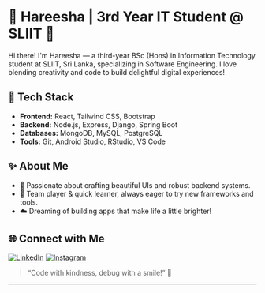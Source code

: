 # 🌸 Hareesha | 3rd Year IT Student @ SLIIT 🌸


Hi there! I'm Hareesha — a third-year BSc (Hons) in Information Technology student at SLIIT, Sri Lanka, specializing in Software Engineering. I love blending creativity and code to build delightful digital experiences!

## 🧸 Tech Stack

- **Frontend:** React, Tailwind CSS, Bootstrap
- **Backend:** Node.js, Express, Django, Spring Boot
- **Databases:** MongoDB, MySQL, PostgreSQL
- **Tools:** Git, Android Studio, RStudio, VS Code

## ✨ About Me

- 🌺 Passionate about crafting beautiful UIs and robust backend systems.
- 🎀 Team player & quick learner, always eager to try new frameworks and tools.
- ☁️ Dreaming of building apps that make life a little brighter!

## 🌐 Connect with Me

[![LinkedIn](https://img.shields.io/badge/LinkedIn-hareeshag-blue?logo=linkedin&style=flat-square)](https://www.linkedin.com/in/hareeshag/)
[![Instagram](https://img.shields.io/badge/Instagram-whyami_haree-pink?logo=instagram&style=flat-square)](https://www.instagram.com/whyami_haree)

> “Code with kindness, debug with a smile!” 🥰

---
